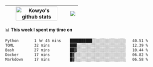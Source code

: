 | <a href="https://github.com/anuraghazra/github-readme-stats"><img width="85%" src="https://github-readme-stats.vercel.app/api?username=kowyo&show_icons=true&hide_border=true&theme=transparent" alt="Kowyo's github stats" /></a> | <a href="https://github.com/anuraghazra/github-readme-stats"><img align="center" src="https://github-readme-stats.vercel.app/api/top-langs/?username=kowyo&exclude_repo=Engineering-Competition-Robot,mobile-robot&hide=c,assembly,shaderlab,hlsl,mathematica,cmake&layout=compact&hide_border=true&theme=transparent" /></a> |
| ------------- | ------------- |

📊 **This week I spent my time on**
<!--START_SECTION:waka-->

```txt
Python       1 hr 45 mins    ██████████░░░░░░░░░░░░░░░   40.51 %
TOML         32 mins         ███░░░░░░░░░░░░░░░░░░░░░░   12.39 %
Bash         27 mins         ██▓░░░░░░░░░░░░░░░░░░░░░░   10.44 %
Docker       17 mins         █▓░░░░░░░░░░░░░░░░░░░░░░░   06.82 %
Markdown     17 mins         █▓░░░░░░░░░░░░░░░░░░░░░░░   06.58 %
```

<!--END_SECTION:waka-->

